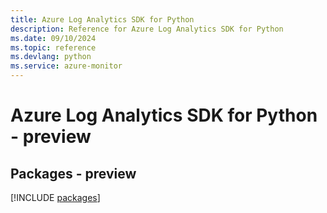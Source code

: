 ```yaml
---
title: Azure Log Analytics SDK for Python
description: Reference for Azure Log Analytics SDK for Python
ms.date: 09/10/2024
ms.topic: reference
ms.devlang: python
ms.service: azure-monitor
---
```

# Azure Log Analytics SDK for Python - preview
## Packages - preview
[!INCLUDE [packages](log-analytics-index.md)]